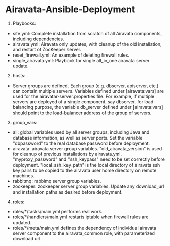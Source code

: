 Airavata-Ansible-Deployment
===========================
1. Playbooks:
  - site.yml: Complete installation from scratch of all Airavata components, including dependencies. 
  - airavata.yml: Airavata only updates, with cleanup of the old installation, and restart of ZooKeeper server. 
  - reset_firewall.yml: An example of deleting firewall rules. 
  - single_airavata.yml: Playbook for single all_in_one airavata server update. 

2. hosts:
  - Server groups are defined. Each group (e.g. dbserver, apiserver, etc.) can contain multiple servers. Variables defined under [airavata:vars] are used for the airavatar-server.properties file. For example, if multiple servers are deployed of a single component, say dbserver, for load-balancing purpose, the variable db_server defined under [airavata:vars] should point to the load-balancer address of the group of servers. 

3. group_vars:
  - all: global variables used by all server groups, including Java and database information, as well as server ports. Set the variable "dbpassword" to the real database password before deployment. 
  - airavata: airavata server group variables. "old_airavata_version" is used for cleanup of previous installations by airavata.yml. "myproxy_password" and "ssh_keypass" need to be set correctly before deployment. "local_ssh_key_path" is the local directory of airavata ssh key pairs to be copied to the airavata user home directory on remote machines. 	
  - rabbitmq: rabbimq server group variables.
  - zookeeper: zookeeper server group variables. 
Update any download_url and installation paths as desired before deployment. 

4. roles:
  - roles/*/tasks/main.yml performs real work.  
  - roles/*/handlers/main.yml restarts iptable when firewall rules are updated.
  - roles/*/meta/main.yml defines the dependency of individual airavata server component to the airavata_common role, with parameterized download url.  
